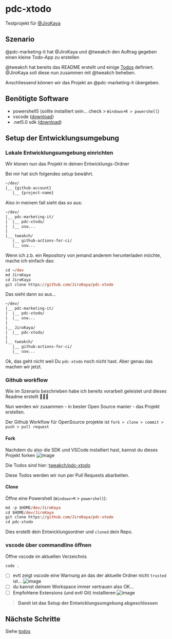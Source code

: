 # pdc-xtodo

Testprojekt für [@JiroKaya](https://github.com/JiroKaya)

## Szenario

@pdc-marketing-it hat @JiroKaya und @tweakch den Auftrag gegeben einen kleine Todo-App zu erstellen

@tweakch hat bereits das README erstellt und einige [Todos](https://github.com/tweakch/projects/pdc-xtodo) definiert. @JiroKaya soll diese nun zusammen mit @tweakch beheben.

Anschliessend können wir das Projekt an @pdc-marketing-it übergeben. 

## Benötigte Software

- powershell5 (sollte installiert sein... check > `Windows+R > powershell`)
- vscode ([download](https://code.visualstudio.com/))
- .net5.0 sdk ([download](https://dotnet.microsoft.com/download/dotnet/thank-you/sdk-5.0.400-windows-x64-installer))

## Setup der Entwicklungsumgebung

### Lokale Entwicklungsumgebung einrichten

Wir klonen nun das Projekt in deinen Entwicklungs-Ordner

Bei mir hat sich folgendes setup bewährt.

```txt
~/dev/
|__ {github-account}
   |__ {project-name}
```

Also in meinem fall sieht das so aus: 

```txt
~/dev/
|__ pdc-marketing-it/
|  |__ pdc-xtodo/
|  |__ usw...
|
|__ tweakch/
   |__ github-actions-for-ci/
   |__ usw...
```

Wenn ich z.b. ein Repository von jemand anderem herunterladen möchte, mache ich einfach das: 

```ps
cd ~/dev
md JiroKaya
cd JiroKaya
git clone https://github.com/JiroKaya/pdc-xtodo
```

Das sieht dann so aus... 

```txt
~/dev/
|__ pdc-marketing-it/
|  |__ pdc-xtodo/
|  |__ usw...
|
|__ JiroKaya/
|  |__ pdc-xtodo/
|
|__ tweakch/
   |__ github-actions-for-ci/
   |__ usw...
```

Ok, das geht nicht weil Du `pdc-xtodo` noch nicht hast. Aber genau das machen wir jetzt.

### Github workflow

Wie im Szenario beschrieben habe ich bereits vorarbeit geleistet und dieses Readme erstellt 🚀🚀🚀

Nun werden wir zusammen - in bester Open Source manier - das Projekt erstellen. 

Der Github Workflow für OpenSource projekte ist `fork > clone > commit > push > pull request` 

#### Fork

Nachdem du also die SDK und VSCode installiert hast, kannst du dieses Projekt forken
![image](https://user-images.githubusercontent.com/1404998/129704894-b5fa7a59-cab5-4467-a948-8f30fcabd614.png)

Die Todos sind hier: [tweakch/pdc-xtodo](https://github.com/tweakch) 

Diese Todos werden wir nun per Pull Requests abarbeiten. 

#### Clone

Öffne eine Powershell (`Windows+R` > `powershell`):

```ps
md -p $HOME/dev/JiroKaya
cd $HOME/dev/JiroKaya
git clone https://github.com/JiroKaya/pdc-xtodo
cd pdc-xtodo
```

Dies erstellt dein Entwicklungsordner und `cloned` dein Repo.

### vscode über commandline öffnen

Öffne vscode im aktuellen Verzeichnis

```ps
code .
```

- [ ] evtl zeigt vscode eine Warnung an das der aktuelle Ordner nicht `trusted` ist...
![image](https://user-images.githubusercontent.com/1404998/129693720-c80c4608-d052-4980-b9ff-69dbb167f951.png)
- [ ] du kannst deinem Workspace immer vertrauen also OK...
- [ ] Empfohlene Extensions (und evtl Git) installieren
![image](https://user-images.githubusercontent.com/1404998/129694590-41eaea7e-10ed-4fdf-8a3b-9f72acb9e4a6.png)

> **Damit ist das Setup der Entwicklungsumgebung abgeschlossen**

## Nächste Schritte

Siehe [todos](https://github.com/tweakch/pdc-xtodo/projects/1)